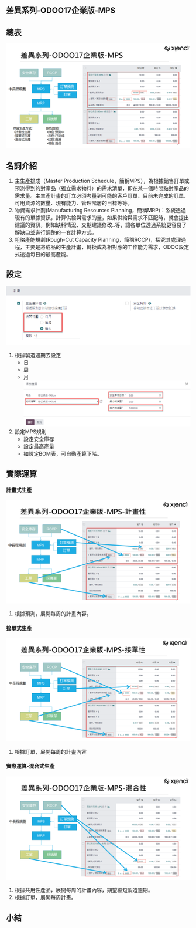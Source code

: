 ## 差異系列-ODOO17企業版-MPS

## 總表
![Alt text](https://github.com/ksharry/2024-ODOO17-Enterprise-Plan/blob/main/pic/F171301.png?raw=true)

## 名詞介紹
1. 主生產排成（Master Production Schedule，簡稱MPS），為根據銷售訂單或預測得到的對產品（獨立需求物料）的需求清單，即在某一個時間點對產品的需求量。主生產計畫的訂立必須考量到可能的客戶訂單、目前未完成的訂單、可用資源的數量、現有能力、管理階層的目標等等。
2. 物資需求計劃(Manufacturing Resources Planning，簡稱MRP)：系統透過現有的單據資訊，計算供給與需求的量，如果供給與需求不匹配時，就會提出建議的資訊，例如缺料情況、交期建議修改..等，讓各單位透過系統更容易了解缺口並進行調整的一套計算方式。
3. 粗略產能規劃(Rough-Cut Capacity Planning，簡稱RCCP)，探究其處理過程，主要是將成品的生產計畫，轉換成為相對應的工作能力需求，ODOO設定式透過每日的最高產能。

## 設定
![Alt text](https://github.com/ksharry/2024-ODOO17-Enterprise-Plan/blob/main/pic/F171302.png?raw=true)
1. 根據製造週期去設定
   + 日
   + 周
   + 月
![Alt text](https://github.com/ksharry/2024-ODOO17-Enterprise-Plan/blob/main/pic/F171303.png?raw=true)
2. 設定MPS規則
   + 設定安全庫存
   + 設定最高產量
   + 如設定BOM表，可自動產算下階。

## 實際運算
#### 計畫式生產
![Alt text](https://github.com/ksharry/2024-ODOO17-Enterprise-Plan/blob/main/pic/F171304.png?raw=true)
1. 根據預測，展開每周的計畫內容。

#### 接單式生產
![Alt text](https://github.com/ksharry/2024-ODOO17-Enterprise-Plan/blob/main/pic/F171305.png?raw=true)
1. 根據訂單，展開每周的計畫內容

#### 實際運算-混合式生產
![Alt text](https://github.com/ksharry/2024-ODOO17-Enterprise-Plan/blob/main/pic/F171306.png?raw=true)
1. 根據共用性產品，展開每周的計畫內容，期望縮短製造週期。
2. 根據訂單，展開每周計畫。

## 小結
